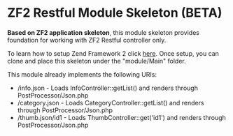<h1>ZF2 Restful Module Skeleton (BETA)</h1>
<h4></h4>
<p>
  <strong>Based on ZF2 application skeleton</strong>, this module skeleton provides 
  foundation for working with ZF2 Restful controller only.
</p>
<p>
  To learn how to setup Zend Framework 2 click 
  <a target="_blank" href="http://packages.zendframework.com/docs/latest/manual/en/zend.mvc.quick-start.html">here</a>. 
  Once setup, you can clone and 
  place this skeleton under the "module/Main" folder.
</p>
<p>
  This module already implements the following URIs:
  <ul>
    <li>/info.json - Loads InfoController::getList() and renders through PostProcessor/Json.php</li>
    <li>/category.json - Loads CategoryController::getList() and renders through PostProcessor/Json.php</li>
    <li>/thumb.json/id1 - Loads ThumbController::get('id1') and renders through PostProcessor/Json.php</li>
  </ul>
</p>